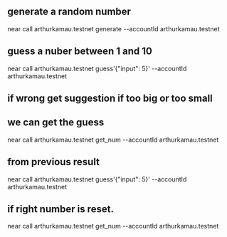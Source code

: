 ##  generate a random number
near call arthurkamau.testnet generate --accountId arthurkamau.testnet

##  guess a  nuber between 1 and 10
near call arthurkamau.testnet guess'{"input": 5}' --accountId arthurkamau.testnet

##  if wrong get suggestion if too big or too small
##  we can get the guess  
near call arthurkamau.testnet get_num --accountId arthurkamau.testnet

##  from previous result
near call arthurkamau.testnet guess'{"input": 5}' --accountId arthurkamau.testnet

##  if right number is reset.
near call arthurkamau.testnet get_num --accountId arthurkamau.testnet
